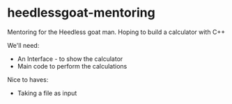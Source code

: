 # heedlessgoat-mentoring
Mentoring for the Heedless goat man. Hoping to build a calculator with C++


We'll need:
- An Interface - to show the calculator
- Main code to perform the calculations

Nice to haves:
- Taking a file as input
